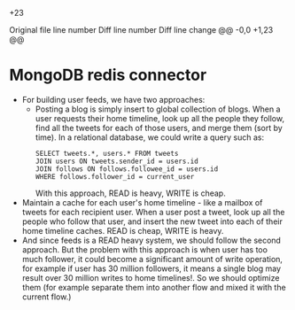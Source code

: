 
+23


Original file line number	Diff line number	Diff line change
@@ -0,0 +1,23 @@
# MongoDB redis connector
- For building user feeds, we have two approaches:
    - Posting a blog is simply insert to global collection of blogs.
      When a user requests their home timeline, look up all the people they follow, find all the tweets for each of
      those users, and merge them (sort by time). In a relational database, we could write a query such as:
      ```
      SELECT tweets.*, users.* FROM tweets
      JOIN users ON tweets.sender_id = users.id
      JOIN follows ON follows.followee_id = users.id
      WHERE follows.follower_id = current_user
      ```
      With this approach, READ is heavy, WRITE is cheap.
- Maintain a cache for each user's home timeline - like a mailbox of tweets for each recipient user. When a user post a
  tweet, look up all the people who follow that user, and insert the new tweet into each of their home timeline caches.
  READ is cheap, WRITE is heavy.
- And since feeds is a READ heavy system, we should follow the second approach. But the problem with this approach is
  when user has too much follower, it could become a significant amount of write operation, for example if user has 30
  million followers, it means a single blog may result over 30 million writes to home timelines!. So we should optimize
  them (for example separate them into another flow and mixed it with the current flow.)